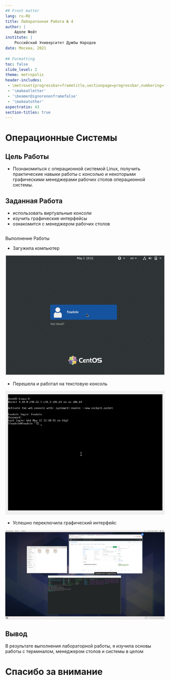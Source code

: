 ```yaml
---
## Front matter
lang: ru-RU
title: Лаборатонная Работа № 4
author: |
	Адоле Фейт
institute: |
	Российский Университет Дужбы Народов
date: Москва, 2021

## Formatting
toc: false
slide_level: 2
theme: metropolis
header-includes: 
 - \metroset{progressbar=frametitle,sectionpage=progressbar,numbering=fraction}
 - '\makeatletter'
 - '\beamer@ignorenonframefalse'
 - '\makeatother'
aspectratio: 43
section-titles: true
---
```


# Операционные Системы

##  Цель Работы

- Познакомиться с операционной системой Linux, получить практические навыки работы с консолью и некоторыми графическими менеджерами рабочих столов операционной
системы.

## Заданная Работа

- использовать виртуальные консоли
- изучить графические интерфейсы
- ознакомится с менеджером рабочих столов

## 

 Выполнение Работы

- Загужила компьютер

![Домашняя страница](image/001.jpg)

- Перешела и работал на текстовую консоль

![Текстовая консоль](image/002.jpg)

- Успешно переключила графический интерфейс

![Gnome интерфейс](image/005.jpg)

## Вывод
В результате выполнения лабораторной работы, я изучила основы работы с терминалом, менеджером столов и системы в целом


# Спасибо за внимание
